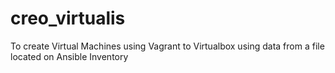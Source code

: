 # creo_virtualis
To create Virtual Machines using Vagrant to Virtualbox using data from a file located on Ansible Inventory
